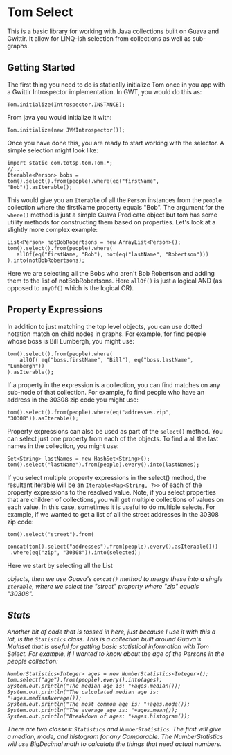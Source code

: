 Tom Select
==========

This is a basic library for working with Java collections built on Guava and Gwittir. It allow for
LINQ-ish selection from collections as well as sub-graphs.

Getting Started
---------------

The first thing you need to do is statically initialize Tom once in you app with a Gwittir Introspector
implementation. In GWT, you would do this as:

    Tom.initialize(Introspector.INSTANCE);

From java you would initialize it with:

    Tom.initialize(new JVMIntrospector());

Once you have done this, you are ready to start working with the selector. A simple selection might look
like:

    import static com.totsp.tom.Tom.*;
    //...
    Iterable<Person> bobs = tom().select().from(people).where(eq("firstName", "Bob")).asIterable();

This would give you an `Iterable` of all the `Person` instances from the `people` collection where the
firstName property equals "Bob". The argument for the `where()` method is just a simple Guava Predicate<T> object
but tom has some utility methods for constructing them based on properties. Let's look at a slightly more
complex example:

    List<Person> notBobRobertsons = new ArrayList<Person>();
    tom().select().from(people).where(
       allOf(eq("firstName, "Bob"), not(eq("lastName", "Robertson")))
    ).into(notBobRobertsons);

Here we are selecting all the Bobs who aren't Bob Robertson and adding them to the list of notBobRobertsons. Here
`allOf()` is just a logical AND (as opposed to `anyOf()` which is the logical OR).

Property Expressions
--------------------

In addition to just matching the top level objects, you can use dotted notation match on child nodes in graphs.
For example, for find people whose boss is Bill Lumbergh, you might use:

    tom().select().from(people).where(
        allOf( eq("boss.firstName", "Bill"), eq("boss.lastName", "Lumbergh"))
    ).asIterable();

If a property in the expression is a collection, you can find matches on any sub-node of that collection.
For example, fo find people who have an address in the 30308 zip code you might use:

    tom().select().from(people).where(eq("addresses.zip", "30308")).asIterable();

Property expressions can also be used as part of the `select()` method. You can select just one property from each
of the objects. To find a all the last names in the collection, you might use:

    Set<String> lastNames = new HashSet<String>();
    tom().select("lastName").from(people).every().into(lastNames);

If you select multiple property expressions in the select() method, the resultant iterable will be an
`Iterable<Map<String, ?>>` of each of the property expressions to the resolved value. Note, if you select
properties that are children of collections, you will get multiple collections of values on each value. In
this case, sometimes it is useful to do multiple selects. For example, if we wanted to get a list of all the
street addresses in the 30308 zip code:

    tom().select("street").from(
       concat(tom().select("addresses").from(people).every().asIterable()))
     .where(eq("zip", "30308")).into(selected);

Here we start by selecting all the List<Address> objects, then we use Guava's `concat()` method to merge these
into a single `Iterable`, where we select the "street" property where "zip" equals "30308".

Stats
-----

Another bit of code that is tossed in here, just because I use it with this a lot, is the `Statistics` class. This
is a collection built around Guava's Multiset that is useful for getting basic statistical information with
Tom Select. For example, if I wanted to know about the age of the Persons in the people collection:

    NumberStatistics<Integer> ages = new NumberStatistics<Integer>();
    tom.select("age").from(people).every().into(ages);
    System.out.println("The median age is: "+ages.median());
    System.out.println("The calculated median age is: "+ages.medianAverage());
    System.out.println("The most common age is: "+ages.mode());
    System.out.println("The average age is: "+ages.mean());
    System.out.println("Breakdown of ages: "+ages.histogram());

There are two classes: `Statistics` and `NumberStatistics`. The first will give a median, mode, and histogram for
any Comparable<T>. The NumberStatistics will use BigDecimal math to calculate the things that need actual numbers.
